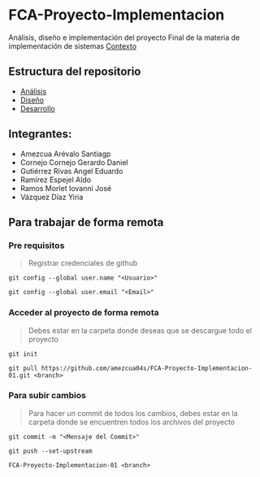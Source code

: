 # FCA-Proyecto-Implementacion
Análisis, diseño e implementación del proyecto Final de la materia de implementación de sistemas [Contexto](https://drive.google.com/file/d/1O5cOFaRV7n2wDJfqKOi0Pm8qGWRhXSwQ/view?usp=sharing)

## Estructura del repositorio
* [Análisis](/Analysis/)
* [Diseño](/Design/)
* [Desarrollo](/ProyectoFinal/)
## Integrantes:
 * Amezcua Arévalo Santiagp
 * Cornejo Cornejo Gerardo Daniel
 * Gutiérrez Rivas Angel Eduardo
 * Ramírez Espejel Aldo
 * Ramos Morlet Iovanni José
 * Vázquez Díaz Yiria


## Para trabajar de forma remota
### Pre requisitos
> Registrar credenciales de github

``git config --global user.name "<Usuario>"``

``git config --global user.email "<Email>"``

### Acceder al proyecto de forma remota
>Debes estar en la carpeta donde deseas que se descargue todo el proyecto

``git init``

``git pull https://github.com/amezcua04s/FCA-Proyecto-Implementacion-01.git <branch>``

### Para subir cambios  
> Para hacer un commit de todos los cambios, debes estar en la carpeta donde se encuentren todos los archivos del proyecto

``git commit -m "<Mensaje del Commit>"``

``git push --set-upstream`` 

``FCA-Proyecto-Implementacion-01 <branch>``